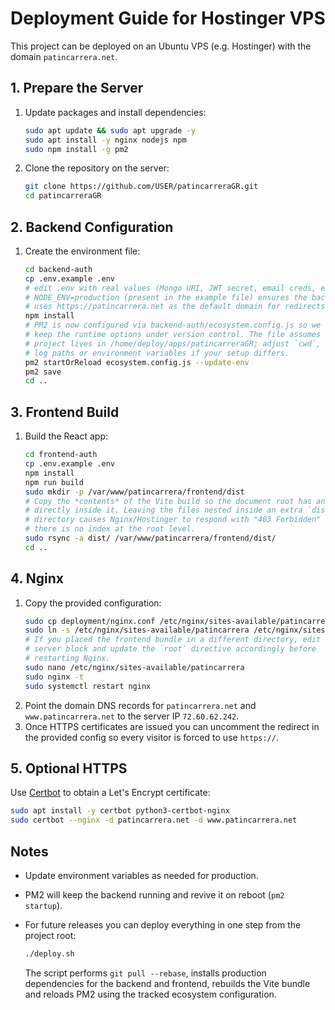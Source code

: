 # Deployment Guide for Hostinger VPS

This project can be deployed on an Ubuntu VPS (e.g. Hostinger) with the domain `patincarrera.net`.

## 1. Prepare the Server
1. Update packages and install dependencies:
   ```bash
   sudo apt update && sudo apt upgrade -y
   sudo apt install -y nginx nodejs npm
   sudo npm install -g pm2
   ```
2. Clone the repository on the server:
   ```bash
   git clone https://github.com/USER/patincarreraGR.git
   cd patincarreraGR
   ```

## 2. Backend Configuration
1. Create the environment file:
   ```bash
   cd backend-auth
   cp .env.example .env
   # edit .env with real values (Mongo URI, JWT secret, email creds, etc.)
   # NODE_ENV=production (present in the example file) ensures the backend
   # uses https://patincarrera.net as the default domain for redirects & CORS.
   npm install
   # PM2 is now configured via backend-auth/ecosystem.config.js so we can
   # keep the runtime options under version control. The file assumes the
   # project lives in /home/deploy/apps/patincarreraGR; adjust `cwd`,
   # log paths or environment variables if your setup differs.
   pm2 startOrReload ecosystem.config.js --update-env
   pm2 save
   cd ..
   ```

## 3. Frontend Build
1. Build the React app:
   ```bash
   cd frontend-auth
   cp .env.example .env
   npm install
   npm run build
   sudo mkdir -p /var/www/patincarrera/frontend/dist
   # Copy the *contents* of the Vite build so the document root has an index.html
   # directly inside it. Leaving the files nested inside an extra `dist/`
   # directory causes Nginx/Hostinger to respond with "403 Forbidden" because
   # there is no index at the root level.
   sudo rsync -a dist/ /var/www/patincarrera/frontend/dist/
   cd ..
   ```

## 4. Nginx
1. Copy the provided configuration:
   ```bash
   sudo cp deployment/nginx.conf /etc/nginx/sites-available/patincarrera
   sudo ln -s /etc/nginx/sites-available/patincarrera /etc/nginx/sites-enabled/
   # If you placed the frontend bundle in a different directory, edit the
   # server block and update the `root` directive accordingly before
   # restarting Nginx.
   sudo nano /etc/nginx/sites-available/patincarrera
   sudo nginx -t
   sudo systemctl restart nginx
   ```
2. Point the domain DNS records for `patincarrera.net` and `www.patincarrera.net` to the server IP `72.60.62.242`.
3. Once HTTPS certificates are issued you can uncomment the redirect in the
   provided config so every visitor is forced to use `https://`.

## 5. Optional HTTPS
Use [Certbot](https://certbot.eff.org/) to obtain a Let's Encrypt certificate:
```bash
sudo apt install -y certbot python3-certbot-nginx
sudo certbot --nginx -d patincarrera.net -d www.patincarrera.net
```

## Notes
- Update environment variables as needed for production.
- PM2 will keep the backend running and revive it on reboot (`pm2 startup`).
- For future releases you can deploy everything in one step from the project
  root:

  ```bash
  ./deploy.sh
  ```

  The script performs `git pull --rebase`, installs production dependencies for
  the backend and frontend, rebuilds the Vite bundle and reloads PM2 using the
  tracked ecosystem configuration.

